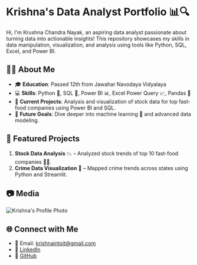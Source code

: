 # Krishna's Data Analyst Portfolio 📊🔍

Hi, I'm Krushna Chandra Nayak, an aspiring data analyst passionate about turning data into actionable insights! This repository showcases my skills in data manipulation, visualization, and analysis using tools like Python, SQL, Excel, and Power BI.

## 👨‍💼 About Me
- 🎓 **Education**: Passed 12th from Jawahar Navodaya Vidyalaya
- 💻 **Skills**: Python 🐍, SQL 💾, Power BI 📊, Excel Power Query 📈, Pandas 🐼
- 🚀 **Current Projects**: Analysis and visualization of stock data for top fast-food companies using Power BI and SQL.
- 🎯 **Future Goals**: Dive deeper into machine learning 🤖 and advanced data modeling.

## 📁 Featured Projects
1. **Stock Data Analysis** 📉 – Analyzed stock trends of top 10 fast-food companies 🍔🍕.
2. **Crime Data Visualization** 🚨 – Mapped crime trends across states using Python and Streamlit.

## 📷 Media
![Krishna's Profile Photo]("C:\Users\krush\Downloads\resume_pic.png")

## 🌐 Connect with Me
- 📧 Email: krishnaintoit@gmail.com
- 💼 [LinkedIn](https://www.linkedin.com/in/krushna-chandra-nayak-b18a55176/)
- 📂 [GitHub](https://github.com/krish-na-1010)

